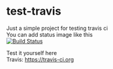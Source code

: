 # test-travis

Just a simple project for testing travis ci  
You can add status image like this  
[![Build Status](https://travis-ci.org/batenzar/test-travis.svg?branch=master)](https://travis-ci.org/batenzar/test-travis)  

Test it yourself here  
Travis: https://travis-ci.org
